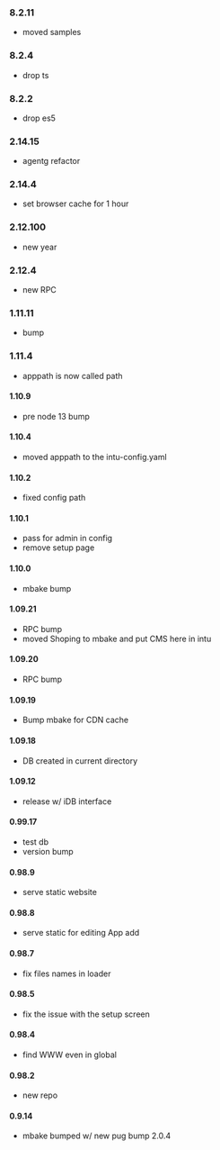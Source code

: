 ### 8.2.11
- moved samples

### 8.2.4
- drop ts

### 8.2.2
- drop es5

### 2.14.15
- agentg refactor

### 2.14.4
- set browser cache for 1 hour

### 2.12.100
- new year

### 2.12.4
- new RPC

### 1.11.11
- bump

### 1.11.4
- apppath is now called path

#### 1.10.9
- pre node 13 bump

#### 1.10.4
- moved apppath to the intu-config.yaml

#### 1.10.2
- fixed config path

#### 1.10.1
- pass for admin in config
- remove setup page

#### 1.10.0
- mbake bump

#### 1.09.21
- RPC bump
- moved Shoping to mbake and put CMS here in intu

#### 1.09.20
- RPC bump

#### 1.09.19
- Bump mbake for CDN cache

#### 1.09.18
- DB created in current directory

#### 1.09.12
- release w/ iDB interface

#### 0.99.17
- test db
- version bump

#### 0.98.9
- serve static website

#### 0.98.8
- serve static for editing App add

#### 0.98.7
- fix files names in loader

#### 0.98.5
- fix the issue with the setup screen

#### 0.98.4
- find WWW even in global

#### 0.98.2
- new repo


#### 0.9.14
- mbake bumped w/ new pug bump 2.0.4